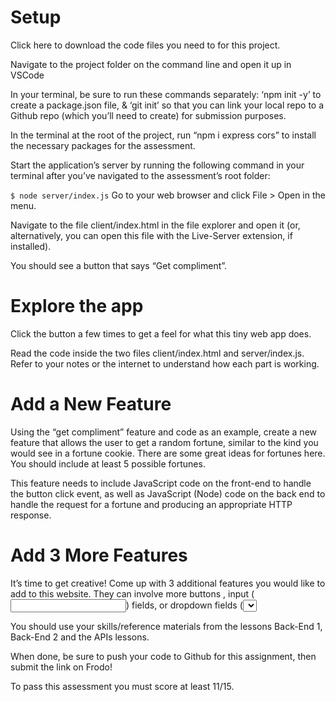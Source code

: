 # Setup

Click here to download the code files you need to for this project.

Navigate to the project folder on the command line and open it up in VSCode

In your terminal, be sure to run these commands separately: ‘npm init -y’ to create a package.json file, & ‘git init’ so that you can link your local repo to a Github repo (which you’ll need to create) for submission purposes.

In the terminal at the root of the project, run “npm i express cors” to install the necessary packages for the assessment.

Start the application’s server by running the following command in your terminal after you’ve navigated to the assessment’s root folder:

`$ node server/index.js`
Go to your web browser and click File > Open in the menu.

Navigate to the file client/index.html in the file explorer and open it (or, alternatively, you can open this file with the Live-Server extension, if installed).

You should see a button that says “Get compliment”.

# Explore the app

Click the button a few times to get a feel for what this tiny web app does.

Read the code inside the two files client/index.html and server/index.js. Refer to your notes or the internet to understand how each part is working.

# Add a New Feature
Using the “get compliment” feature and code as an example, create a new feature that allows the user to get a random fortune, similar to the kind you would see in a fortune cookie. There are some great ideas for fortunes here. You should include at least 5 possible fortunes.

This feature needs to include JavaScript code on the front-end to handle the button click event, as well as JavaScript (Node) code on the back end to handle the request for a fortune and producing an appropriate HTTP response.

# Add 3 More Features
It’s time to get creative! Come up with 3 additional features you would like to add to this website. They can involve more buttons , input (<input type="text">) fields, or dropdown fields (<select>). Allow the user to ask for things that will inspire, encourage, or help them progress towards their goals. The more creative, the better! You are not limited to only GET requests, you can also incorporate POST, PUT, DELETE requests if/where needed.

You should use your skills/reference materials from the lessons Back-End 1, Back-End 2 and the APIs lessons.

When done, be sure to push your code to Github for this assignment, then submit the link on Frodo!


To pass this assessment you must score at least 11/15.


